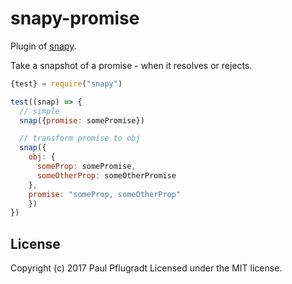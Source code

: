 # snapy-promise

Plugin of [snapy](https://github.com/snapyjs/snapy).

Take a snapshot of a promise - when it resolves or rejects.

```js
{test} = require("snapy")

test((snap) => {
  // simple
  snap({promise: somePromise})

  // transform promise to obj
  snap({
    obj: {
      someProp: somePromise,
      someOtherProp: someOtherPromise
    },
    promise: "someProp, someOtherProp"
    })
})
```

## License
Copyright (c) 2017 Paul Pflugradt
Licensed under the MIT license.
